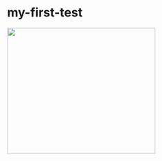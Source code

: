 # my-first-test

<img src="https://assets.pinterest.com/ext/embed.html?id=707205947768152753" height="294" width="345" frameborder="0" scrolling="no" > 
